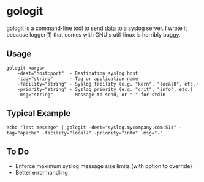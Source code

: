 gologit
=======

gologit is a command-line tool to send data to a syslog server.  I wrote it because logger(1) that comes with GNU's util-linux is horribly buggy.

Usage
-----
```
gologit <args>
    -dest="host:port"  - Destination syslog host
    -tag="string"      - Tag or application name
    -facility="string" - Syslog facility (e.g. "kern", "local0", etc.)
    -priority="string" - Syslog priority (e.g. "crit", "info", etc.)
    -msg="string"      - Message to send, or "-" for stdin
```
 
Typical Example
---------------
 
```
echo "Test message" | gologit -dest="syslog.mycompany.com:514" -tag="apache" -facility="local7" -priority="info" -msg="-"
```
 
To Do
-----
* Enforce maximum syslog message size limits (with option to override)
* Better error handling
